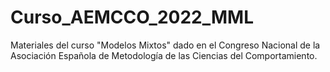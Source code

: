 # Curso_AEMCCO_2022_MML
Materiales del curso "Modelos Mixtos" dado en el Congreso Nacional de la Asociación Española de Metodología de las Ciencias del Comportamiento.
